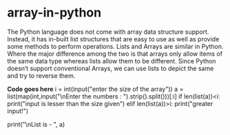 # array-in-python
 The Python language does not come with array data structure support. Instead, it has in-built list structures that are easy to use as well as provide some methods to perform operations. Lists and Arrays are similar in Python. Where the major difference among the two is that arrays only allow items of the same data type whereas lists allow them to be different.  Since Python doesn’t support conventional Arrays, we can use lists to depict the same and try to reverse them. 

**Code goes here**
i = int(input("enter the size of the array"))
a = list(map(int,input("\nEnter the numbers : ").strip().split()))[:i]
if len(list(a))<i:
    print("input is lesser than the size given")
elif len(list(a))>i:
    print("greater input!")

print("\nList is - ", a)
